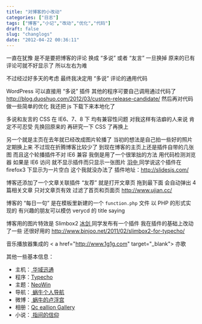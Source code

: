 ```yaml
---
title: "对博客的小改动"
categories: ["日志"]
tags: ["博客","小记","改动","优化","代码"]
draft: false
slug: "changlogs"
date: "2012-04-22 00:36:11"
---
```


一直在犹豫
是不是要把博客的评论
换成 “多说” 或者 “友言”
一旦换掉
原来的已有评论可就不好显示了
所以左右为难

不过经过好多天的考虑
最终我决定用 “多说” 评论的通用代码

 WordPress 可以直接用 “多说” 插件
其他的程序可要自己调用通过代码了
<a href="http://blog.duoshuo.com/2012/03/custom-release-candidate/" target="_blank">http://blog.duoshuo.com/2012/03/custom-release-candidate/</a>
然后再对代码做一些简单的优化
我还把 js 下载下来本地化了

多说和友言的 CSS 在 IE6、7、8 下
均有兼容性问题
对我这样有洁癖的人来说
肯定不可忍受
先换回原来的
再研究一下 CSS 了再换上

另一个就是主页在去年就已经改成图片轮播了
当初的想法是自己拍一些好的照片
定期换上来
不过现在折腾博客比较少了
到现在博客的主页上还是插件自带的几张图
而且这个轮播插件不对 IE6 兼容
我倒是用了一个很笨拙的方法
用代码检测浏览器
如果是 IE6 访问
就不显示插件而只显示一张图片
<a href="http://www.jzwalk.com" target="_blank"> 羽中 </a > 同学说这个插件在 firefox3 下显示为一片空白
这个我就没办法了
插件地址：<a href="http://slidesjs.com/" target="_blank">http://slidesjs.com/</a>

博客还添加了一个文章关联插件 “友荐”
就是打开文章页
拖到最下面
会自动弹出 4 篇相关文章
只对文章页有效
过滤了首页和页面页
<a href="http://www.ujian.cc/" target="_blank">http://www.ujian.cc/</a>

博客的 “每日一句”
是在模板里新建的一个 `function.php` 文件
以 PHP 的形式实现的
有兴趣的朋友可以模仿 verycd 的 title saying

博客用的图片特效是 Slimbox2
<a href="http://www.binjoo.net/" target="_blank"> 冰剑 </a > 同学发布有一个插件
我在插件的基础上改动了一些
还很好用的
<a href="http://www.binjoo.net/2011/02/slimbox2-for-typecho/" target="_blank">http://www.binjoo.net/2011/02/slimbox2-for-typecho/</a>

音乐播放器集成的 < a href="http://www.1g1g.com" target="_blank"> 亦歌 </a>

其他一些基本信息：
<ul>
    <li>
        主机：<a href="http://www.vosent.com/" target="_blank"> 华域迅通 </a>
    </li>
    <li>
        程序：<a href="http://typecho.org" target="_blank">Typecho</a>
    </li>
    <li>
        主题：<a href="http://www.taiku.net/archives/neowin-for-typecho.html" target="_blank">NeoWin</a>
    </li>
    <li>
        导航：<a href="http://s.eallion.com/" target="_blank"> 蜗牛个人导航 </a>
    </li>
    <li>
        微博：<a href="http://t.eallion.com/" target="_blank"> 蜗牛的卢浮宫 </a>
    </li>
    <li>
        相册：<a href="http://tu.eallion.com/" target="_blank">Qc eallion Gallery</a>
    </li>
    <li>
        小说：<a href="http://book.eallion.com/" target="_blank"> 指间的信仰 </a>
    </li>
</ul>

